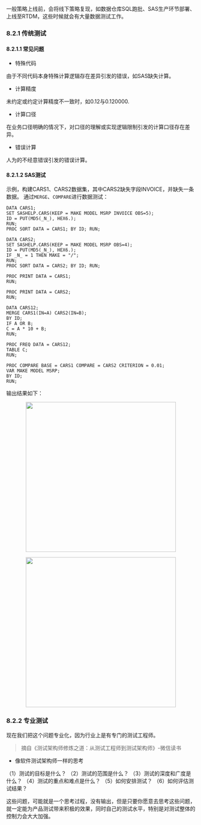 一般策略上线前，会将线下策略复现，如数据仓库SQL跑批、SAS生产环节部署、上线至RTDM，这些时候就会有大量数据测试工作。
### 8.2.1 传统测试
#### 8.2.1.1 常见问题

- 特殊代码

由于不同代码本身特殊计算逻辑存在差异引发的错误，如SAS缺失计算。

- 计算精度

未约定或约定计算精度不一致时，如0.12与0.120000.

- 计算口径

在业务口径明确的情况下，对口径的理解或实现逻辑限制引发的计算口径存在差异。

- 错误计算

人为的不经意错误引发的错误计算。

#### 8.2.1.2 SAS测试
示例，构建CARS1、CARS2数据集，其中CARS2缺失字段INVOICE，并缺失一条数据。
通过`MERGE`、`COMPARE`进行数据测试：

```sas
DATA CARS1;
SET SASHELP.CARS(KEEP = MAKE MODEL MSRP INVOICE OBS=5);
ID = PUT(MD5(_N_), HEX6.);
RUN;
PROC SORT DATA = CARS1; BY ID; RUN;

DATA CARS2;
SET SASHELP.CARS(KEEP = MAKE MODEL MSRP OBS=4);
ID = PUT(MD5(_N_), HEX6.);
IF _N_ = 1 THEN MAKE = "/";
RUN;
PROC SORT DATA = CARS2; BY ID; RUN;

PROC PRINT DATA = CARS1;
RUN;

PROC PRINT DATA = CARS2;
RUN;

DATA CARS12;
MERGE CARS1(IN=A) CARS2(IN=B);
BY ID;
IF A OR B;
C = A * 10 + B;
RUN;

PROC FREQ DATA = CARS12;
TABLE C;
RUN;

PROC COMPARE BASE = CARS1 COMPARE = CARS2 CRITERION = 0.01;
VAR MAKE MODEL MSRP;
BY ID;
RUN;
```

输出结果如下：

<p align="center">
<img src="https://github.com/IvanaXu/DecisionScience/releases/download/base/8.2.1.2-000.png" width=400>
</p>

<p align="center">
<img src="https://github.com/IvanaXu/DecisionScience/releases/download/base/8.2.1.2-001.png" width=400>
</p>


### 8.2.2 专业测试
现在我们把这个问题专业化，因为行业上是有专门的测试工程师。
> 摘自《测试架构师修炼之道：从测试工程师到测试架构师》-微信读书


- 像软件测试架构师一样的思考

（1）测试的目标是什么？
（2）测试的范围是什么？
（3）测试的深度和广度是什么？
（4）测试的重点和难点是什么？
（5）如何安排测试？
（6）如何评估测试结果？

这些问题，可能就是一个思考过程，没有输出，但是只要你愿意去思考这些问题，就一定能为产品测试带来积极的效果，同时自己的测试水平，特别是对测试整体的控制力会大大加强。

